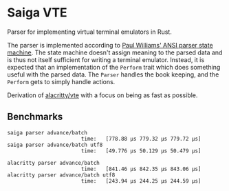 # Saiga VTE

Parser for implementing virtual terminal emulators in Rust.

The parser is implemented according to [Paul Williams' ANSI parser state
machine]. The state machine doesn't assign meaning to the parsed data and is
thus not itself sufficient for writing a terminal emulator. Instead, it is
expected that an implementation of the `Perform` trait which does something
useful with the parsed data. The `Parser` handles the book keeping, and the
`Perform` gets to simply handle actions.

Derivation of [alacritty/vte] with a focus on being as fast as possible.

## Benchmarks

```raw
saiga parser advance/batch
                        time:   [778.88 µs 779.32 µs 779.72 µs]
saiga parser advance/batch utf8
                        time:   [49.776 µs 50.129 µs 50.479 µs]

alacritty parser advance/batch
                        time:   [841.46 µs 842.35 µs 843.06 µs]
alacritty parser advance/batch utf8
                        time:   [243.94 µs 244.25 µs 244.59 µs]
```

[Paul Williams' ANSI parser state machine]: https://vt100.net/emu/dec_ansi_parser
[alacritty/vte]: https://github.com/alacritty/vte
